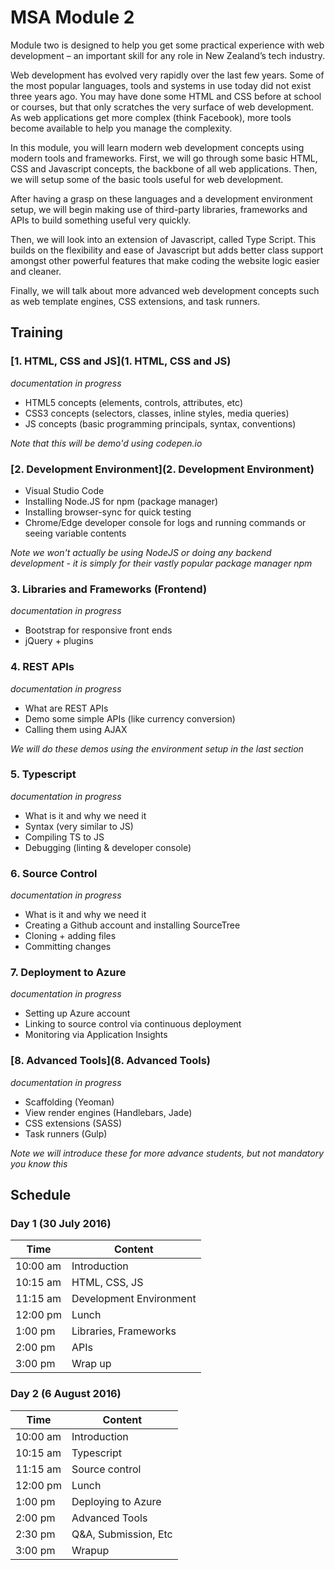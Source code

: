# MSA Module 2
Module two is designed to help you get some practical experience with web development – 
an important skill for any role in New Zealand’s tech industry.

Web development has evolved very rapidly over the last few years. Some of the most popular languages,
tools and systems in use today did not exist three years ago. You may have done some HTML and CSS
before at school or courses, but that only scratches the very surface of web development. 
As web applications get more complex (think Facebook), more tools become available to help you manage the complexity.

In this module, you will learn modern web development concepts using modern tools and frameworks.
First, we will go through some basic HTML, CSS and Javascript concepts, the backbone of all
web applications. Then, we will setup some of the basic tools useful for web development. 

After having a grasp on these languages and a development environment setup, we will begin making 
use of third-party libraries, frameworks and APIs to build something useful very quickly. 

Then, we will look into an extension of Javascript, called Type Script. This builds on the flexibility 
and ease of Javascript but adds better class support amongst other powerful features that make coding 
the website logic easier and cleaner. 

Finally, we will talk about more advanced web development concepts such as web template engines, CSS extensions, 
and task runners. 

## Training

### [1. HTML, CSS and JS](1. HTML, CSS and JS)
*documentation in progress*
* HTML5 concepts (elements, controls, attributes, etc)
* CSS3 concepts (selectors, classes, inline styles, media queries)
* JS concepts (basic programming principals, syntax, conventions)

*Note that this will be demo'd using codepen.io* 

### [2. Development Environment](2. Development Environment)
* Visual Studio Code
* Installing Node.JS for npm (package manager)
* Installing browser-sync for quick testing
* Chrome/Edge developer console for logs and running commands or seeing variable contents

*Note we won't actually be using NodeJS or doing any backend development - it is simply for their vastly 
popular package manager npm*

### 3. Libraries and Frameworks (Frontend)
*documentation in progress*
* Bootstrap for responsive front ends
* jQuery + plugins 

### 4. REST APIs
*documentation in progress*
* What are REST APIs
* Demo some simple APIs (like currency conversion)
* Calling them using AJAX

*We will do these demos using the environment setup in the last section*

### 5. Typescript
*documentation in progress*
* What is it and why we need it
* Syntax (very similar to JS)
* Compiling TS to JS
* Debugging (linting & developer console) 

### 6. Source Control 
*documentation in progress*
* What is it and why we need it
* Creating a Github account and installing SourceTree
* Cloning + adding files
* Committing changes

### 7. Deployment to Azure 
*documentation in progress*
* Setting up Azure account
* Linking to source control via continuous deployment
* Monitoring via Application Insights

### [8. Advanced Tools](8. Advanced Tools)
*documentation in progress*
* Scaffolding (Yeoman)
* View render engines (Handlebars, Jade)
* CSS extensions (SASS)
* Task runners (Gulp) 

*Note we will introduce these for more advance students, but not mandatory you know this*

## Schedule
### Day 1 (30 July 2016)
Time | Content
---- | -------
10:00 am | Introduction
10:15 am | HTML, CSS, JS
11:15 am | Development Environment
12:00 pm | Lunch 
1:00 pm | Libraries, Frameworks
2:00 pm | APIs
3:00 pm | Wrap up

### Day 2 (6 August 2016)
Time | Content
---- | -------
10:00 am | Introduction
10:15 am | Typescript
11:15 am | Source control
12:00 pm | Lunch 
1:00 pm | Deploying to Azure
2:00 pm | Advanced Tools
2:30 pm | Q&A, Submission, Etc
3:00 pm | Wrapup